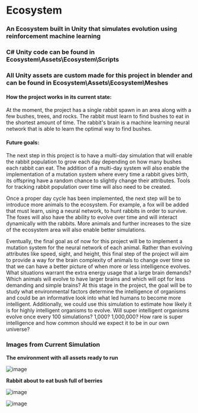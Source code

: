 # Ecosystem
  ### An Ecosystem built in Unity that simulates evolution using reinforcement machine learning
  
  ### C# Unity code can be found in Ecosystem\Assets\Ecosystem\Scripts
  
  ### All Unity assets are custom made for this project in blender and can be found in Ecosystem\Assets\Ecosystem\Meshes
  
  #### **How the project works in its current state:**
  
  At the moment, the project has a single rabbit spawn in an area along with a few bushes, trees, and rocks. The rabbit must learn to find bushes to eat in the shortest amount of time. The rabbit's brain is a machine learning neural network that is able to learn the optimal way to find bushes.
  
  #### **Future goals:**
  
  The next step in this project is to have a multi-day simulation that will enable the rabbit population to grow each day depending on how many bushes each rabbit can eat. The addition of a multi-day system will also enable the implementation of a mutation system where every time a rabbit gives birth, its offspring have a random chance to slightly change their attributes. Tools for tracking rabbit population over time will also need to be created.
  
  Once a proper day cycle has been implemented, the next step will be to introduce more animals to the ecosystem. For example, a fox will be added that must learn, using a neural network, to hunt rabbits in order to survive. The foxes will also have the ability to evolve over time and will interact dynamically with the rabbits. More animals and further increases to the size of the ecosystem area will also enable better simulations.
  
  Eventually, the final goal as of now for this project will be to implement a mutation system for the neural network of each animal. Rather than evolving attributes like speed, sight, and height, this final step of the project will aim to provide a way for the brain complexity of animals to change over time so that we can have a better picture of when more or less intelligence evolves. What situations warrant the extra energy usage that a large brain demands? Which animals will evolve to have larger brains and which will opt for less demanding and simple brains? At this stage in the project, the goal will be to study what environmental factors determine the intelligence of organisms and could be an informative look into what led humans to become more intelligent. Additionally, we could use this simulation to estimate how likely it is for highly intelligent organisms to evolve. Will super intelligent organisms evolve once every 100 simulations? 1,000? 1,000,000? How rare is super intelligence and how common should we expect it to be in our own universe?


### Images from Current Simulation

**The environment with all assets ready to run**

![image](https://user-images.githubusercontent.com/34993121/131057766-a2c8f9d5-8c30-4883-a8bb-e45f3a7da3a4.png)

**Rabbit about to eat bush full of berries**

![image](https://user-images.githubusercontent.com/34993121/131058215-99d96d6f-c6a3-4b12-9e19-571ba0e53036.png)

![image](https://user-images.githubusercontent.com/34993121/146282512-7136049a-4d0b-4a01-8190-eef5fccf8ae4.png)


